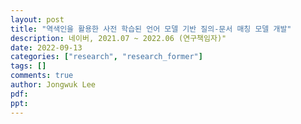 ```yaml
---
layout: post
title: "역색인을 활용한 사전 학습된 언어 모델 기반 질의-문서 매칭 모델 개발"
description: 네이버, 2021.07 ~ 2022.06 (연구책임자)"
date: 2022-09-13
categories: ["research", "research_former"]
tags: []
comments: true
author: Jongwuk Lee
pdf:
ppt:
---
```

